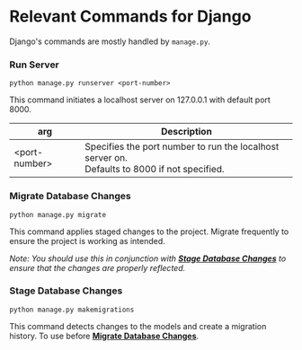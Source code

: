 # Relevant Commands for Django

Django's commands are mostly handled by `manage.py`.

### Run Server

```console
python manage.py runserver <port-number>
```
This command initiates a localhost server on 127.0.0.1 with default port 8000.

| arg                 	| Description                                                                                     	|
|---------------------	|-------------------------------------------------------------------------------------------------	|
| &lt;port-number&gt; 	| Specifies the port number to run the localhost server on.<br>Defaults to 8000 if not specified. 	|


### Migrate Database Changes

```console
python manage.py migrate
```

This command applies staged changes to the project. Migrate frequently to ensure the project is working as intended.

*Note: You should use this in conjunction with [**Stage Database Changes**](#migrate-database-changes) to ensure that the changes are properly reflected.*


### Stage Database Changes

```console
python manage.py makemigrations
```

This command detects changes to the models and create a migration history. To use before [**Migrate Database Changes**](#migrate-database-changes).
